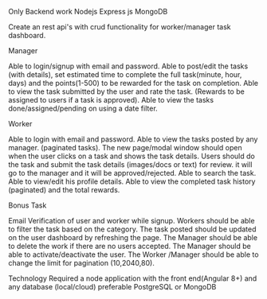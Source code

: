 Only Backend work
Nodejs 
Express js
MongoDB


Create an rest api's with crud functionality for worker/manager task dashboard.

Manager

Able to login/signup with email and password.
Able to post/edit the tasks (with details), set estimated time to complete the full task(minute, hour, days) and the points(1-500) to be rewarded for the task on completion.
Able to view the task submitted by the user and rate the task. (Rewards to be assigned to users if a task is approved).
Able to view the tasks done/assigned/pending on using a date filter.

Worker

Able to login with email and password.
Able to view the tasks posted by any manager. (paginated tasks).
The new page/modal window should open when the user clicks on a task and shows the task details.
Users should do the task and submit the task details (images/docs or text) for review. it will go to the manager and it will be approved/rejected.
Able to search the task.
Able to view/edit his profile details.
Able to view the completed task history (paginated) and the total rewards.

Bonus Task

Email Verification of user and worker while signup.
Workers should be able to filter the task based on the category.
The task posted should be updated on the user dashboard by refreshing the page. 
The Manager should be able to delete the work if there are no users accepted.
The Manager should be able to activate/deactivate the user.
The Worker /Manager should be able to change the limit for pagination (10,2040,80).


Technology
Required a node application with the front end(Angular 8+) and any database (local/cloud) preferable PostgreSQL or MongoDB


